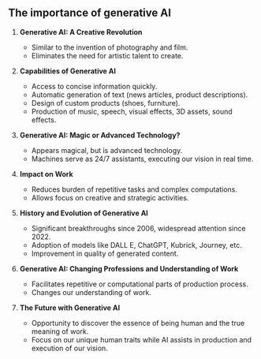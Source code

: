 ## The importance of generative AI

1. **Generative AI: A Creative Revolution**
    - Similar to the invention of photography and film.
    - Eliminates the need for artistic talent to create.

2. **Capabilities of Generative AI**
    - Access to concise information quickly.
    - Automatic generation of text (news articles, product descriptions).
    - Design of custom products (shoes, furniture).
    - Production of music, speech, visual effects, 3D assets, sound effects.

3. **Generative AI: Magic or Advanced Technology?**
    - Appears magical, but is advanced technology.
    - Machines serve as 24/7 assistants, executing our vision in real time.

4. **Impact on Work**
    - Reduces burden of repetitive tasks and complex computations.
    - Allows focus on creative and strategic activities.

5. **History and Evolution of Generative AI**
    - Significant breakthroughs since 2006, widespread attention since 2022.
    - Adoption of models like DALL E, ChatGPT, Kubrick, Journey, etc.
    - Improvement in quality of generated content.

6. **Generative AI: Changing Professions and Understanding of Work**
    - Facilitates repetitive or computational parts of production process.
    - Changes our understanding of work.

7. **The Future with Generative AI**
    - Opportunity to discover the essence of being human and the true meaning of work.
    - Focus on our unique human traits while AI assists in production and execution of our vision.
